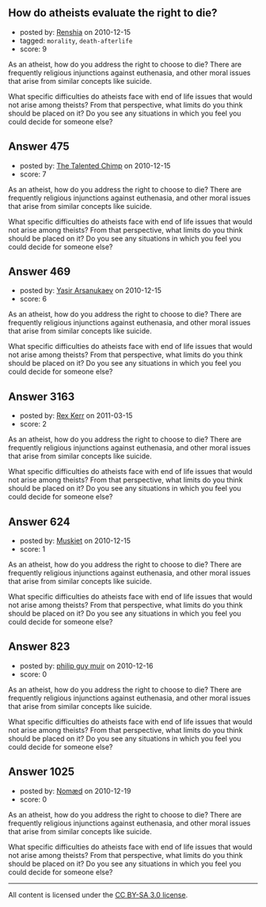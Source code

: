 ## How do atheists evaluate the right to die?

- posted by: [Renshia](https://stackexchange.com/users/-1/184-renshia) on 2010-12-15
- tagged: `morality`, `death-afterlife`
- score: 9

As an atheist, how do you address the right to choose to die? There are frequently religious injunctions against euthenasia, and other moral issues that arise from similar concepts like suicide.

What specific difficulties do atheists face with end of life issues that would not arise among theists? From that perspective, what limits do you think should be placed on it? Do you see any situations in which you feel you could decide for someone else? 


## Answer 475

- posted by: [The Talented Chimp](https://stackexchange.com/users/-1/210-the-talented-chimp) on 2010-12-15
- score: 7

As an atheist, how do you address the right to choose to die? There are frequently religious injunctions against euthenasia, and other moral issues that arise from similar concepts like suicide.

What specific difficulties do atheists face with end of life issues that would not arise among theists? From that perspective, what limits do you think should be placed on it? Do you see any situations in which you feel you could decide for someone else? 


## Answer 469

- posted by: [Yasir Arsanukaev](https://stackexchange.com/users/-1/197-yasir-arsanukaev) on 2010-12-15
- score: 6

As an atheist, how do you address the right to choose to die? There are frequently religious injunctions against euthenasia, and other moral issues that arise from similar concepts like suicide.

What specific difficulties do atheists face with end of life issues that would not arise among theists? From that perspective, what limits do you think should be placed on it? Do you see any situations in which you feel you could decide for someone else? 


## Answer 3163

- posted by: [Rex Kerr](https://stackexchange.com/users/-1/1166-rex-kerr) on 2011-03-15
- score: 2

As an atheist, how do you address the right to choose to die? There are frequently religious injunctions against euthenasia, and other moral issues that arise from similar concepts like suicide.

What specific difficulties do atheists face with end of life issues that would not arise among theists? From that perspective, what limits do you think should be placed on it? Do you see any situations in which you feel you could decide for someone else? 


## Answer 624

- posted by: [Muskiet](https://stackexchange.com/users/-1/252-muskiet) on 2010-12-15
- score: 1

As an atheist, how do you address the right to choose to die? There are frequently religious injunctions against euthenasia, and other moral issues that arise from similar concepts like suicide.

What specific difficulties do atheists face with end of life issues that would not arise among theists? From that perspective, what limits do you think should be placed on it? Do you see any situations in which you feel you could decide for someone else? 


## Answer 823

- posted by: [philip guy muir](https://stackexchange.com/users/-1/182-philip-guy-muir) on 2010-12-16
- score: 0

As an atheist, how do you address the right to choose to die? There are frequently religious injunctions against euthenasia, and other moral issues that arise from similar concepts like suicide.

What specific difficulties do atheists face with end of life issues that would not arise among theists? From that perspective, what limits do you think should be placed on it? Do you see any situations in which you feel you could decide for someone else? 


## Answer 1025

- posted by: [Nomæd](https://stackexchange.com/users/-1/27-nom-d) on 2010-12-19
- score: 0

As an atheist, how do you address the right to choose to die? There are frequently religious injunctions against euthenasia, and other moral issues that arise from similar concepts like suicide.

What specific difficulties do atheists face with end of life issues that would not arise among theists? From that perspective, what limits do you think should be placed on it? Do you see any situations in which you feel you could decide for someone else? 



---

All content is licensed under the [CC BY-SA 3.0 license](https://creativecommons.org/licenses/by-sa/3.0/).
